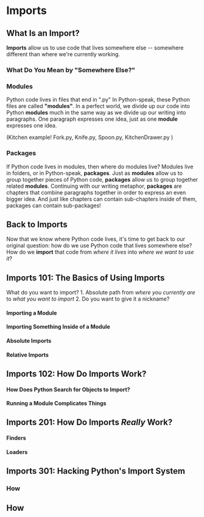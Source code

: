 # Imports

## What Is an Import?
**Imports** allow us to use code that lives somewhere else -- somewhere different than where we're currently working. 

### What Do You Mean by "Somewhere Else?"

### Modules
Python code lives in files that end in ".py"
In Python-speak, these Python files are called **"modules"**.
In a perfect world, we divide up our code into Python **modules** much in the same way as we divide up our writing into paragraphs. One paragraph expresses one idea, just as one **module** expresses one idea.

(Kitchen example! Fork.py, Knife.py, Spoon.py, KitchenDrawer.py )

### Packages
If Python code lives in modules, then where do modules live? 
Modules live in folders, or in Python-speak, **packages**.
Just as **modules** allow us to group together pieces of Python code, **packages** allow us to group together related **modules**. Continuing with our writing metaphor, **packages** are chapters that combine paragraphs together in order to express an even bigger idea.
And just like chapters can contain sub-chapters inside of them, packages can contain sub-packages! 

## Back to Imports
Now that we know where Python code lives, it's time to get back to our original question: how do we use Python code that lives somewhere else? How do we **import** that code from *where it lives* into *where we want to use it*?

## Imports 101: The Basics of Using Imports
What do you want to import?
	1. Absolute path from *where you currently are* to *what you want to import*
	2. Do you want to give it a nickname?

#### Importing a Module

#### Importing Something Inside of a Module

#### Absolute Imports

#### Relative Imports

## Imports 102: How Do Imports Work?

#### How Does Python Search for Objects to Import?

#### Running a Module Complicates Things

## Imports 201: How Do Imports *Really* Work?

#### Finders

#### Loaders

## Imports 301: Hacking Python's Import System

### How 

## How 

<!--stackedit_data:
eyJoaXN0b3J5IjpbLTEyMTE1NzEyODcsMTA0Njk2ODgxOSwxNT
Y0ODAyNjk0LC0xNTQwOTgwMDIxLC0xNDU3MDI0Mzc1LC0xMDg3
MTg2NzA4LDY4MDg2MDY2NywtMTY2MjY3NDA3MSwxODExOTcyOT
UwLDQ3MzYyMTE0M119
-->